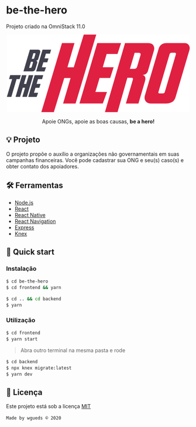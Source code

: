 # be-the-hero
Projeto criado na OmniStack 11.0

<div align="center">
  <img src="https://github.com/wgueds/be-the-hero/blob/master/frontend/src/assets/logo.svg">
  <p>Apoie ONGs, apoie as boas causas, <strong>be a hero!</strong><p>
</div>

## 💡 Projeto

O projeto propõe o auxílio a organizações não governamentais em suas campanhas financeiras.
Você pode cadastrar sua ONG e seu(s) caso(s) e obter contato dos apoiadores.

## 🛠 Ferramentas

- [Node.js](https://nodejs.org/en/docs/)
- [React](https://reactjs.org/)
- [React Native](http://reactnative.dev/)
- [React Navigation](https://reactnavigation.org/)
- [Express](http://expressjs.com/)
- [Knex](http://knexjs.org/)


## 🚀 Quick start

### Instalação

```bash
$ cd be-the-hero
$ cd frontend && yarn
```

```bash
$ cd .. && cd backend
$ yarn
```

### Utilização

```bash
$ cd frontend
$ yarn start
```

> Abra outro terminal na mesma pasta e rode

```bash
$ cd backend
$ npx knex migrate:latest
$ yarn dev
```

## 📝 Licença

Este projeto está sob a licença [MIT](https://github.com/jeferson-sb/be-the-hero/blob/master/LICENSE.md)

`Made by wgueds © 2020`
